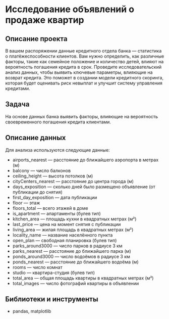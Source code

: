 # Исследование объявлений о продаже квартир

## Описание проекта
В вашем распоряжении данные кредитного отдела банка — статистика о платёжеспособности клиентов. Вам нужно определить, как различные факторы, такие как семейное положение и количество детей, влияют на вероятность погашения кредита в срок. Проведите исследовательский анализ данных, чтобы выявить ключевые параметры, влияющие на возврат кредита. Это поможет в создании модели кредитного скоринга, которая будет оценивать риск невыплат и улучшит систему управления кредитами.

## Задача
На основе данных банка выявить факторы, влияющие на вероятность своевременного погашения кредита клиентами.


## Описание данных
Для анализа используются следующие данные:

- airports_nearest — расстояние до ближайшего аэропорта в метрах (м)
- balcony — число балконов
- ceiling_height — высота потолков (м)
- cityCenters_nearest — расстояние до центра города (м)
- days_exposition — сколько дней было размещено объявление (от публикации до снятия)
- first_day_exposition — дата публикации
- floor — этаж
- floors_total — всего этажей в доме
- is_apartment — апартаменты (булев тип)
- kitchen_area — площадь кухни в квадратных метрах (м²)
- last_price — цена на момент снятия с публикации
- living_area — жилая площадь в квадратных метрах (м²)
- locality_name — название населённого пункта
- open_plan — свободная планировка (булев тип)
- parks_around3000 — число парков в радиусе 3 км
- parks_nearest — расстояние до ближайшего парка (м)
- ponds_around3000 — число водоёмов в радиусе 3 км
- ponds_nearest — расстояние до ближайшего водоёма (м)
- rooms — число комнат
- studio — квартира-студия (булев тип)
- total_area — общая площадь квартиры в квадратных метрах (м²)
- total_images — число фотографий квартиры в объявлении

## Библиотеки и инструменты

- pandas, matplotlib
